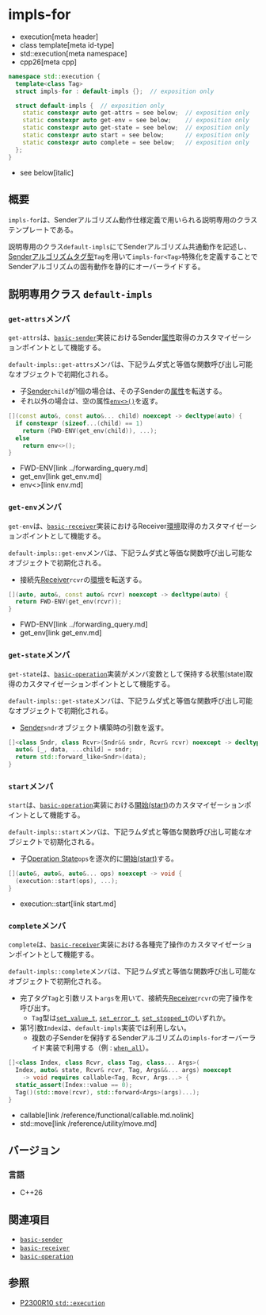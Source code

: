 # impls-for
* execution[meta header]
* class template[meta id-type]
* std::execution[meta namespace]
* cpp26[meta cpp]

```cpp
namespace std::execution {
  template<class Tag>
  struct impls-for : default-impls {};  // exposition only

  struct default-impls {  // exposition only
    static constexpr auto get-attrs = see below;  // exposition only
    static constexpr auto get-env = see below;    // exposition only
    static constexpr auto get-state = see below;  // exposition only
    static constexpr auto start = see below;      // exposition only
    static constexpr auto complete = see below;   // exposition only
  };
}
```
* see below[italic]

## 概要
`impls-for`は、Senderアルゴリズム動作仕様定義で用いられる説明専用のクラステンプレートである。

説明専用のクラス`default-impls`にてSenderアルゴリズム共通動作を記述し、[Senderアルゴリズムタグ型](tag_of_t.md)`Tag`を用いて`impls-for<Tag>`特殊化を定義することでSenderアルゴリズムの固有動作を静的にオーバーライドする。


## 説明専用クラス `default-impls`

### `get-attrs`メンバ
`get-attrs`は、[`basic-sender`](basic-sender.md)実装におけるSender[属性](../queryable.md)取得のカスタマイゼーションポイントとして機能する。

`default-impls::get-attrs`メンバは、下記ラムダ式と等価な関数呼び出し可能なオブジェクトで初期化される。

- 子[Sender](sender.md)`child`が1個の場合は、その子Senderの[属性](../queryable.md)を転送する。
- それ以外の場合は、空の属性[`env<>()`](env.md)を返す。

```cpp
[](const auto&, const auto&... child) noexcept -> decltype(auto) {
  if constexpr (sizeof...(child) == 1)
    return (FWD-ENV(get_env(child)), ...);
  else
    return env<>();
}
```
* FWD-ENV[link ../forwarding_query.md]
* get_env[link get_env.md]
* env<>[link env.md]

### `get-env`メンバ
`get-env`は、[`basic-receiver`](basic-receiver.md.nolink)実装におけるReceiver[環境](../queryable.md)取得のカスタマイゼーションポイントとして機能する。

`default-impls::get-env`メンバは、下記ラムダ式と等価な関数呼び出し可能なオブジェクトで初期化される。

- 接続先[Receiver](receiver.md)`rcvr`の[環境](../queryable.md)を転送する。

```cpp
[](auto, auto&, const auto& rcvr) noexcept -> decltype(auto) {
  return FWD-ENV(get_env(rcvr));
}
```
* FWD-ENV[link ../forwarding_query.md]
* get_env[link get_env.md]

### `get-state`メンバ
`get-state`は、[`basic-operation`](basic-operation.md)実装がメンバ変数として保持する状態(state)取得のカスタマイゼーションポイントとして機能する。

`default-impls::get-state`メンバは、下記ラムダ式と等価な関数呼び出し可能なオブジェクトで初期化される。

- [Sender](sender.md)`sndr`オブジェクト構築時の引数を返す。

```cpp
[]<class Sndr, class Rcvr>(Sndr&& sndr, Rcvr& rcvr) noexcept -> decltype(auto) {
  auto& [_, data, ...child] = sndr;
  return std::forward_like<Sndr>(data);
}
```

### `start`メンバ
`start`は、[`basic-operation`](basic-operation.md)実装における[開始(start)](start.md)のカスタマイゼーションポイントとして機能する。

`default-impls::start`メンバは、下記ラムダ式と等価な関数呼び出し可能なオブジェクトで初期化される。

- 子[Operation State](operation_state.md)`ops`を逐次的に[開始(start)](start.md)する。

```cpp
[](auto&, auto&, auto&... ops) noexcept -> void {
  (execution::start(ops), ...);
}
```
* execution::start[link start.md]

### `complete`メンバ
`complete`は、[`basic-receiver`](basic-receiver.md.nolink)実装における各種完了操作のカスタマイゼーションポイントとして機能する。

`default-impls::complete`メンバは、下記ラムダ式と等価な関数呼び出し可能なオブジェクトで初期化される。

- 完了タグ`Tag`と引数リスト`args`を用いて、接続先[Receiver](receiver.md)`rcvr`の完了操作を呼び出す。
    - `Tag`型は[`set_value_t`](set_value.md), [`set_error_t`](set_error.md), [`set_stopped_t`](set_stopped.md)のいずれか。
- 第1引数`Index`は、`default-impls`実装では利用しない。
    - 複数の子Senderを保持するSenderアルゴリズムの`impls-for`オーバーライド実装で利用する（例 : [`when_all`](when_all.md.nolink)）。

```cpp
[]<class Index, class Rcvr, class Tag, class... Args>(
  Index, auto& state, Rcvr& rcvr, Tag, Args&&... args) noexcept
    -> void requires callable<Tag, Rcvr, Args...> {
  static_assert(Index::value == 0);
  Tag()(std::move(rcvr), std::forward<Args>(args)...);
}
```
* callable[link /reference/functional/callable.md.nolink]
* std::move[link /reference/utility/move.md]


## バージョン
### 言語
- C++26


## 関連項目
- [`basic-sender`](basic-sender.md)
- [`basic-receiver`](basic-receiver.md.nolink)
- [`basic-operation`](basic-operation.md)


## 参照
- [P2300R10 `std::execution`](https://www.open-std.org/jtc1/sc22/wg21/docs/papers/2024/p2300r10.html)
